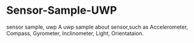 # Sensor-Sample-UWP
sensor sample, uwp
A uwp sample about sensor,such as Accelerometer, Compass, Gyrometer, Inclinometer, Light, Orientataion.
